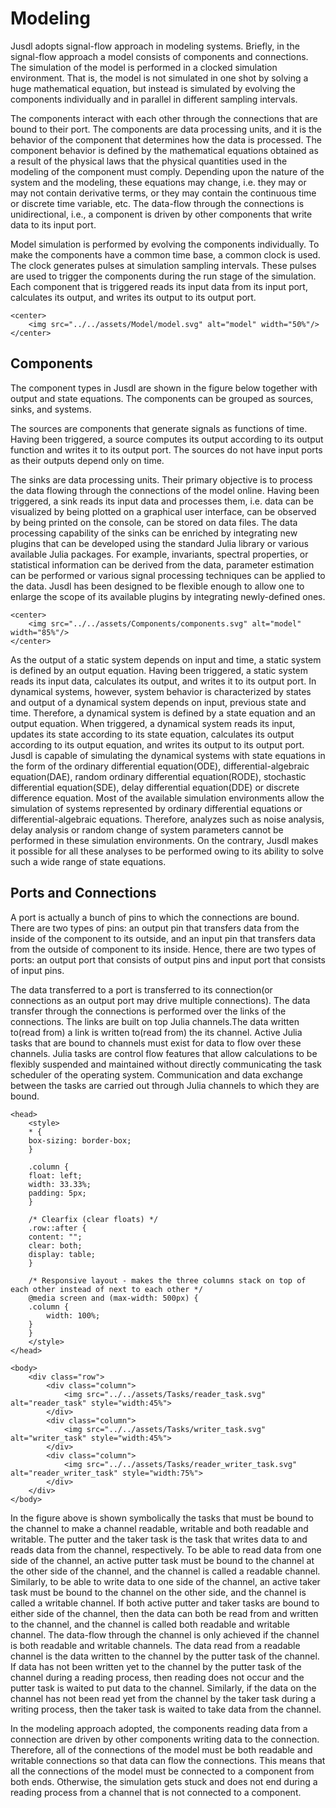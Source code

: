 # Modeling

Jusdl adopts signal-flow approach in modeling systems. Briefly, in the signal-flow approach a model consists of components and connections. The simulation of the model is performed in a clocked simulation environment. That is, the model is not simulated in one shot by solving a huge mathematical equation, but instead is simulated by evolving the components individually and in parallel in different sampling intervals.

The components interact with each other through the connections that are bound to their port. The components are data processing units, and it is the behavior of the component that determines how the data is processed. The component behavior is defined by the mathematical equations obtained as a result of the physical laws that the physical quantities used in the modeling of the component must comply. Depending upon the nature of the system and the modeling, these equations may change, i.e. they may or may not contain derivative terms, or they may contain the continuous time or discrete time variable, etc. The data-flow through the connections is unidirectional, i.e., a component is driven by other components that write data to its input port.

Model simulation is performed by evolving the components individually. To make the components have a common time base, a common clock is used. The clock generates pulses at simulation sampling intervals. These pulses are used to trigger the components during the run stage of the simulation. Each component that is triggered reads its input data from its input port, calculates its output, and writes its output to its output port.

```@raw html
<center>
    <img src="../../assets/Model/model.svg" alt="model" width="50%"/>
</center>
```

## Components 

The component types in Jusdl are shown in the figure below together with output and state equations. The components can be grouped as sources, sinks, and systems. 

The sources are components that generate signals as functions of time. Having been triggered, a source computes its output according to its output function and writes it to its output port. The sources do not have input ports as their outputs depend only on time. 

The sinks are data processing units. Their primary objective is to process the data flowing through the connections of the model online. Having been triggered, a sink reads its input data and processes them, i.e. data can be visualized by being plotted on a graphical user interface, can be observed by being printed on the console, can be stored on data files. The data processing capability of the sinks can be enriched by integrating new plugins that can be developed using the standard Julia library or various available Julia packages. For example, invariants, spectral properties, or statistical information can be derived from the data, parameter estimation can be performed or various signal processing techniques can be applied to the data. Jusdl has been designed to be flexible enough to allow one to enlarge the scope of its available plugins by integrating newly-defined ones.

```@raw html
<center>
    <img src="../../assets/Components/components.svg" alt="model" width="85%"/>
</center>
```

As the output of a static system depends on input and time, a static system is defined by an output equation. Having been triggered, a static system reads its input data, calculates its output, and writes it to its output port. In dynamical systems, however, system behavior is characterized by states and output of a dynamical system depends on input, previous state and time. Therefore, a dynamical system is defined by a state equation and an output equation. When triggered, a dynamical system reads its input, updates its state according to its state equation, calculates its output according to its output equation, and writes its output to its output port. Jusdl is capable of simulating the dynamical systems with state equations in the form of the ordinary differential equation(ODE), differential-algebraic equation(DAE), random ordinary differential equation(RODE), stochastic differential equation(SDE), delay differential equation(DDE) or discrete difference equation. Most of the available simulation environments allow the simulation of systems represented by ordinary differential equations or differential-algebraic equations. Therefore, analyzes such as noise analysis, delay analysis or random change of system parameters cannot be performed in these simulation environments. On the contrary, Jusdl makes it possible for all these analyses to be performed owing to its ability to solve such a wide range of state equations.

## Ports and Connections

A port is actually a bunch of pins to which the connections are bound. There are two types of pins:  an output pin that transfers data from the inside of the component to its outside, and an input pin that transfers data from the outside of component to its inside. Hence, there are two types of ports: an output port that consists of output pins and input port that consists of input pins. 

The data transferred to a port is transferred to its connection(or connections as an output port may drive multiple connections). The data transfer through the connections is performed over the links of the connections. The links are built on top Julia channels.The data written to(read from) a link is written to(read from) the its channel. Active Julia tasks that are bound to channels must exist for data to flow over these channels. Julia tasks are control flow features that allow calculations to be flexibly suspended and maintained without directly communicating the task scheduler of the operating system. Communication and data exchange between the tasks are carried out through Julia channels to which they are bound.

```@raw html
<head>
    <style>
    * {
    box-sizing: border-box;
    }

    .column {
    float: left;
    width: 33.33%;
    padding: 5px;
    }

    /* Clearfix (clear floats) */
    .row::after {
    content: "";
    clear: both;
    display: table;
    }

    /* Responsive layout - makes the three columns stack on top of each other instead of next to each other */
    @media screen and (max-width: 500px) {
    .column {
        width: 100%;
    }
    }
    </style>
</head>

<body>
    <div class="row">
        <div class="column">
            <img src="../../assets/Tasks/reader_task.svg" alt="reader_task" style="width:45%">
        </div>
        <div class="column">
            <img src="../../assets/Tasks/writer_task.svg" alt="writer_task" style="width:45%">
        </div>
        <div class="column">
            <img src="../../assets/Tasks/reader_writer_task.svg" alt="reader_writer_task" style="width:75%">
        </div>
    </div>
</body>
```

In the figure above is shown symbolically the tasks that must be bound to the channel to make a channel readable, writable and both readable and writable. The putter and the taker task is the task that writes data to and reads data from the channel, respectively. To be able to read data from one side of the channel, an active putter task must be bound to the channel at the other side of the channel, and the channel is called a readable channel. Similarly, to be able to write data to one side of the channel, an active taker task must be bound to the channel on the other side, and the channel is called a writable channel. If both active putter and taker tasks are bound to either side of the channel, then the data can both be read from and written to the channel, and the channel is called both readable and writable channel. The data-flow through the channel is only achieved if the channel is both readable and writable channels. The data read from a readable channel is the data written to the channel by the putter task of the channel. If data has not been written yet to the channel by the putter task of the channel during a reading process, then reading does not occur and the putter task is waited to put data to the channel. Similarly, if the data on the channel has not been read yet from the channel by the taker task during a writing process, then the taker task is waited to take data from the channel. 

In the modeling approach adopted, the components reading data from a connection are driven by other components writing data to the connection. Therefore, all of the connections of the model must be both readable and writable connections so that data can flow the connections. This means that all the connections of the model must be connected to a component from both ends. Otherwise, the simulation gets stuck and does not end during a reading process from a channel that is not connected to a component. 
